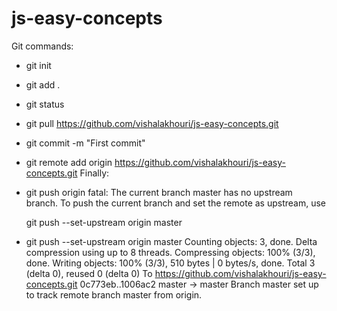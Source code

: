# js-easy-concepts

Git commands:
- git init
- git add .
- git status
- git pull https://github.com/vishalakhouri/js-easy-concepts.git
- git commit -m "First commit"
- git remote add origin https://github.com/vishalakhouri/js-easy-concepts.git
Finally:
- git push origin
fatal: The current branch master has no upstream branch.
To push the current branch and set the remote as upstream, use

    git push --set-upstream origin master


- git push --set-upstream origin master
Counting objects: 3, done.
Delta compression using up to 8 threads.
Compressing objects: 100% (3/3), done.
Writing objects: 100% (3/3), 510 bytes | 0 bytes/s, done.
Total 3 (delta 0), reused 0 (delta 0)
To https://github.com/vishalakhouri/js-easy-concepts.git
   0c773eb..1006ac2  master -> master
Branch master set up to track remote branch master from origin.

